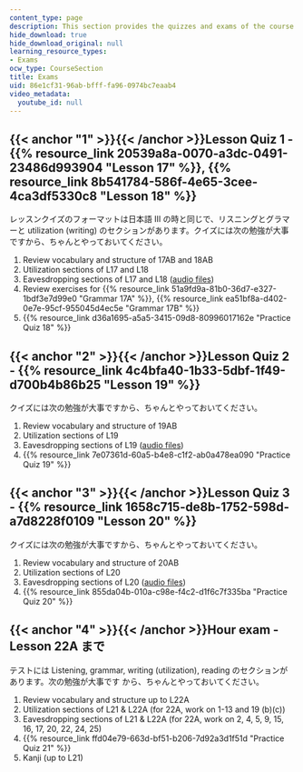```yaml
---
content_type: page
description: This section provides the quizzes and exams of the course.
hide_download: true
hide_download_original: null
learning_resource_types:
- Exams
ocw_type: CourseSection
title: Exams
uid: 86e1cf31-96ab-bfff-fa96-0974bc7eaab4
video_metadata:
  youtube_id: null
---
```


{{< anchor "1" >}}{{< /anchor >}}Lesson Quiz 1 - {{% resource_link 20539a8a-0070-a3dc-0491-23486d993904 "Lesson 17" %}}, {{% resource_link 8b541784-586f-4e65-3cee-4ca3df5330c8 "Lesson 18" %}}
-------------------------------------------------------------------------------------------------------------------------------------------

レッスンクイズのフォーマットは日本語 III の時と同じで、リスニングとグラマーと utilization (writing) のセクションがあります。クイズには次の勉強が大事ですから、ちゃんとやっておいてください。

1.  Review vocabulary and structure of 17AB and 18AB
2.  Utilization sections of L17 and L18
3.  Eavesdropping sections of L17 and L18 ([audio files](http://languagelab.it.ohio-state.edu/))
4.  Review exercises for {{% resource_link 51a9fd9a-81b0-36d7-e327-1bdf3e7d99e0 "Grammar 17A" %}}, {{% resource_link ea51bf8a-d402-0e7e-95cf-955045d4ec5e "Grammar 17B" %}}
5.  {{% resource_link d36a1695-a5a5-3415-09d8-80996017162e "Practice Quiz 18" %}}

{{< anchor "2" >}}{{< /anchor >}}Lesson Quiz 2 - {{% resource_link 4c4bfa40-1b33-5dbf-1f49-d700b4b86b25 "Lesson 19" %}}
---------------------------------------------------------------------------------------------

クイズには次の勉強が大事ですから、ちゃんとやっておいてください。

1.  Review vocabulary and structure of 19AB
2.  Utilization sections of L19
3.  Eavesdropping sections of L19 ([audio files](http://languagelab.it.ohio-state.edu/))
4.  {{% resource_link 7e07361d-60a5-b4e8-c1f2-ab0a478ea090 "Practice Quiz 19" %}}

{{< anchor "3" >}}{{< /anchor >}}Lesson Quiz 3 - {{% resource_link 1658c715-de8b-1752-598d-a7d8228f0109 "Lesson 20" %}}
---------------------------------------------------------------------------------------------

クイズには次の勉強が大事ですから、ちゃんとやっておいてください。

1.  Review vocabulary and structure of 20AB
2.  Utilization sections of L20
3.  Eavesdropping sections of L20 ([audio files](http://languagelab.it.ohio-state.edu/))
4.  {{% resource_link 855da04b-010a-c98e-f4c2-d1f6c7f335ba "Practice Quiz 20" %}}

{{< anchor "4" >}}{{< /anchor >}}Hour exam - Lesson 22A まで
----------------------------------------------------------

テストには Listening, grammar, writing (utilization), reading のセクションがあります。次の勉強が大事です から、ちゃんとやっておいてください。

1.  Review vocabulary and structure up to L22A
2.  Utilization sections of L21 & L22A (for 22A, work on 1-13 and 19 (b)(c))
3.  Eavesdropping sections of L21 & L22A (for 22A, work on 2, 4, 5, 9, 15, 16, 17, 20, 22, 24, 25)
4.  {{% resource_link ffd04e79-663d-bf51-b206-7d92a3d1f51d "Practice Quiz 21" %}}
5.  Kanji (up to L21)